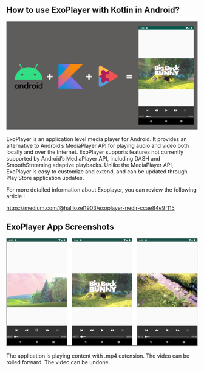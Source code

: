 ## How to use ExoPlayer with Kotlin in Android?

![ExoPlayer](exoplayer.png)

ExoPlayer is an application level media player for Android. It provides an alternative to Android’s MediaPlayer API for playing audio and video both locally and over the Internet. ExoPlayer supports features not currently supported by Android’s MediaPlayer API, including DASH and SmoothStreaming adaptive playbacks. Unlike the MediaPlayer API, ExoPlayer is easy to customize and extend, and can be updated through Play Store application updates.

For more detailed information about Exoplayer, you can review the following article :

https://medium.com/@halilozel1903/exoplayer-nedir-ccae84e9f115

## ExoPlayer App Screenshots

![ExoPlayer](exoplayerScreens.png)

The application is playing content with .mp4 extension. The video can be rolled forward. The video can be undone.
